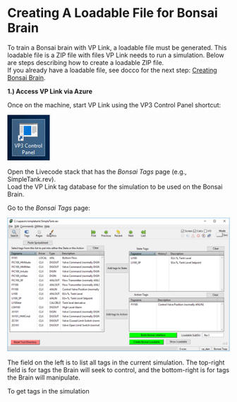 # Creating A Loadable File for Bonsai Brain 
To train a Bonsai brain with VP Link, a loadable file must be generated. This loadable file is a ZIP file with files VP Link needs to run a simulation. Below are steps describing how to create a loadable ZIP file.<br>
If you already have a loadable file, see docco for the next step: [Creating Bonsai Brain](./Create_Bonsai_Brain.md).<br>

**1.) Access VP Link via Azure**<br>
_<More goes here>_

Once on the machine, start VP Link using the VP3 Control Panel shortcut:<br>

![VP3 Shortcut](/images/Capetest_VP3ControlPanelShortcut.png)<br>

Open the Livecode stack that has the *Bonsai Tags* page (e.g., SimpleTank.rev).<br>
Load the VP Link tag database for the simulation to be used on the Bonsai Brain.<br>

Go to the *Bonsai Tags* page:<br>

![Bonsai Tags page](/images/Capetest_BonsaiTags_SimpleTank.png)<br>

The field on the left is to list all tags in the current simulation. The top-right field is for tags the Brain will seek to control, and the bottom-right is for tags the Brain will manipulate.

To get tags in the simulation 



